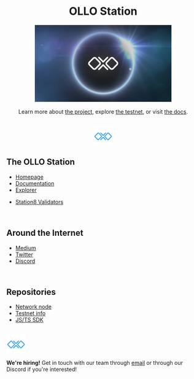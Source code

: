 <div align="center">

<h1>OLLO Station</h1>

<img src="assets/light.jpg" height="200"/>
<br/>

<p align="center">
Learn more about <a href="https://ollostation.zone">the project</a>, explore <a href="https://explorer.ollo.zone">the testnet</a>, or visit <a href="https://docs.ollo.zone">the docs</a>.
</p>
<br/>


<img src="assets/logo.png" height="50" align="center"/>

<br/>


</div>

## The OLLO Station

+ [Homepage](https://ollostation.zone/)
+ [Documentation](https://docs.ollo.zone/)
+ [Explorer](https://explorer.ollo.zone/)
- [Station8 Validators](https://station8.zone)

<br/>

## Around the Internet

- [Medium](https://medium.com/@OllOStation)
- [Twitter](https://twitter.com/OllOStation)
- [Discord](https://discord.gg/euGcGgdq7M)

<br/>

## Repositories

- [Network node](https://github.com/ollo-station/ollo)
- [Testnet info](https://github.com/ollo-station/networks)
- [JS/TS SDK](https://github.com/ollo-station/ollojs)

<br/>

<img src="assets/logo.png" height="50" align="center"/>
<br/>

**We're hiring!** Get in touch with our team through [email](jobs@station8.zone) or through our Discord if you're interested!
